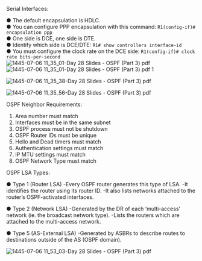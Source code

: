 Serial Interfaces:

● The default encapsulation is HDLC.   
● You can configure PPP encapsulation with this command: ```R1(config-if)# encapsulation ppp```   
● One side is DCE, one side is DTE.   
● Identify which side is DCE/DTE: ```R1# show controllers interface-id```   
● You must configure the clock rate on the DCE side: ```R1(config-if)# clock rate bits-per-second```  
![1445-07-06 11_35_01-Day 28 Slides - OSPF (Part 3) pdf](https://github.com/0xVoLk/CCNA-Note/assets/100092212/0ff07c41-6d62-4da1-9acc-2b7b2a61ae5c)  
![1445-07-06 11_35_01-Day 28 Slides - OSPF (Part 3) pdf 1](https://github.com/0xVoLk/CCNA-Note/assets/100092212/1224da5e-06d1-4b8f-b956-2295a3bd4849)

![1445-07-06 11_35_38-Day 28 Slides - OSPF (Part 3) pdf](https://github.com/0xVoLk/CCNA-Note/assets/100092212/2bd9acf5-568d-4177-a7f8-3be23ef7b202)

![1445-07-06 11_35_56-Day 28 Slides - OSPF (Part 3) pdf](https://github.com/0xVoLk/CCNA-Note/assets/100092212/edc08578-9cde-4dc3-85ed-3698e241e008)

OSPF Neighbor Requirements:
1) Area number must match 
2) Interfaces must be in the same subnet 
3) OSPF process must not be shutdown 
4) OSPF Router IDs must be unique 
5) Hello and Dead timers must match 
6) Authentication settings must match 
7) IP MTU settings must match 
8) OSPF Network Type must match


OSPF LSA Types:

● Type 1 (Router LSA) 
-Every OSPF router generates this type of LSA. -It identifies the router using its router ID. -It also lists networks attached to the router’s OSPF-activated interfaces. 

● Type 2 (Network LSA) 
-Generated by the DR of each ‘multi-access’ network (ie. the broadcast network type). -Lists the routers which are attached to the multi-access network. 

● Type 5 (AS-External LSA) 
-Generated by ASBRs to describe routes to destinations outside of the AS (OSPF domain).

![1445-07-06 11_53_03-Day 28 Slides - OSPF (Part 3) pdf](https://github.com/0xVoLk/CCNA-Note/assets/100092212/fec59b71-4f57-491e-bbfc-a78b9b054247)
